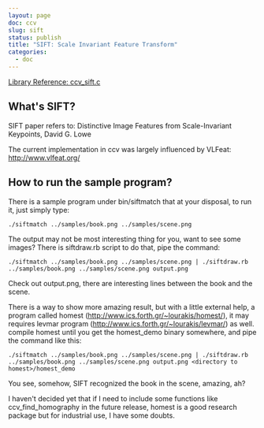 ```yaml
---
layout: page
doc: ccv
slug: sift
status: publish
title: "SIFT: Scale Invariant Feature Transform"
categories:
  - doc
---
```


[Library Reference: ccv_sift.c](/lib/ccv-sift/)

## What's SIFT?

SIFT paper refers to:
Distinctive Image Features from Scale-Invariant Keypoints, David G. Lowe

The current implementation in ccv was largely influenced by VLFeat:
http://www.vlfeat.org/

## How to run the sample program?

There is a sample program under bin/siftmatch that at your disposal, to run it,
just simply type:

    ./siftmatch ../samples/book.png ../samples/scene.png

The output may not be most interesting thing for you, want to see some images?
There is siftdraw.rb script to do that, pipe the command:

    ./siftmatch ../samples/book.png ../samples/scene.png | ./siftdraw.rb ../samples/book.png ../samples/scene.png output.png

Check out output.png, there are interesting lines between the book and the scene.

There is a way to show more amazing result, but with a little external help,
a program called homest (http://www.ics.forth.gr/~lourakis/homest/), it may
requires levmar program (http://www.ics.forth.gr/~lourakis/levmar/) as well.
compile homest until you get the homest_demo binary somewhere, and pipe the command
like this:

    ./siftmatch ../samples/book.png ../samples/scene.png | ./siftdraw.rb ../samples/book.png ../samples/scene.png output.png <directory to homest>/homest_demo

You see, somehow, SIFT recognized the book in the scene, amazing, ah?

I haven't decided yet that if I need to include some functions like ccv_find_homography
in the future release, homest is a good research package but for industrial use, I have
some doubts.
